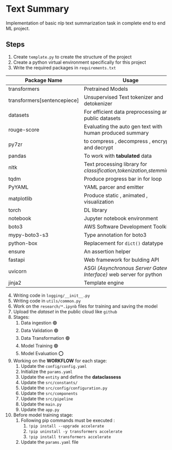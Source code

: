 # Text Summary
Implementation of basic nlp text summarization task in complete end to end ML project.

## Steps
1. Create `template.py` to create the structure of the project
2. Create a python virtual environment specifically for this project
3. Write the required packages in `requirements.txt`

| Package Name | Usage |
| ------------ | ----- |
| transformers | Pretrained Models |
| transformers[sentencepiece] | Unsupervised Text tokenizer and detokenizer |
| datasets | For efficient data preprocessing and public datasets |
| rouge-score | Evaluating the auto gen text with human produced summary |
| py7zr | to compress , decompress , encrypt and decrypt |
| pandas | To work with **tabulated** data |
| nltk | Text processing library for *classification,tokenization,stemming,...* |
| tqdm | Produce progress bar in for loop |
| PyYAML | YAML parcer and emitter |
| matplotlib | Produce static , animated , visualization | 
| torch | DL library |
| notebook | Jupyter notebook environment |
| boto3 | AWS Software Development Toolkit |
| mypy-boto3-s3 | Type annotation for boto3 |
| python-box | Replacement for `dict()` datatype |
| ensure | An assertion helper |
| fastapi | Web framework for bulding API |
| uvicorn | ASGI *(Asynchronous Server Gateway Interface)* web server for python |
| jinja2 | Template engine |

4. Writing code in `logging/__init__.py`
5. Writing code in `utils/common.py` 
6. Work on the `research/*.ipynb` files for training and saving the model
7. Upload the *dataset* in the public cloud like `github`
8. Stages:
    1. Data ingestion      🟢 
    2. Data Validation     🟢 
    3. Data Transformation 🟢
    4. Model Training      🟢
    5. Model Evaluation    ⭕
9. Working on the **WORKFLOW** for each stage:
    1. Update the `config/config.yaml`
    2. Initialize the `params.yaml`
    3. Update the `entity` and define the **dataclassess**
    4. Update the `src/constants/`
    5. Update the `src/config/configuration.py`
    6. Update the `src/components`
    7. Update the `src/pipeline`
    8. Update the `main.py`
    9. Update the `app.py`
10. Before model training stage:
    1. Following pip commands must be executed : 
        1. `!pip install --upgrade accelerate`
        2. `!pip uninstall -y transformers accelerate`
        3. `!pip install transformers accelerate` 
    2. Update the `params.yaml` file
